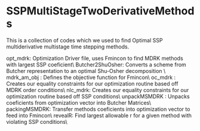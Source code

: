 # SSPMultiStageTwoDerivativeMethods
This is a collection of codes which we used to find Optimal SSP multiderivative multistage time stepping methods. 

opt_mdrk:         Optimization Driver file, uses Fmincon to find MDRK methods with largest SSP coeficient\\
Butcher2ShuOsher: Converts a scheme from Butcher representation to an optimal Shu-Osher decomposition \\
mdrk_am_obj	:     Defines the objective function for Fmincon\\
oc_mdrk :         Creates our equality constraints for our optimization routine based off MDRK order conditions\\
nlc_mdrk:         Creates our equality constraints for our optimization routine based off SSP conditions\\
unpackMSMDRK :    Unpacks coeficients from optimization vector into Butcher Matrices\\
packingMSMDRK:    Transfer methods coeficients into optimization vector to feed into Fmincon\\
revealR:          Find largest allowable r for a given method with violating SSP conditions\\





